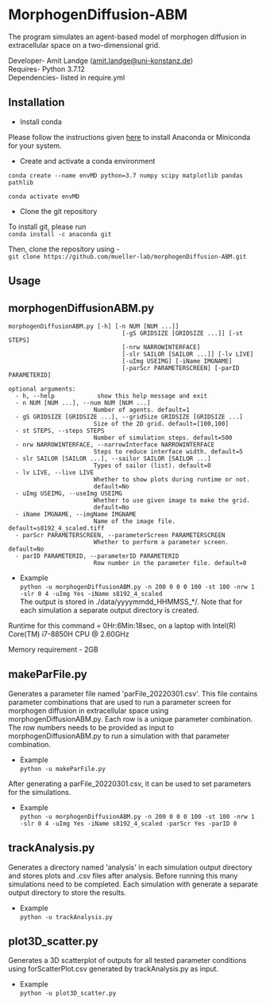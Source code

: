 # MorphogenDiffusion-ABM

The program simulates an agent-based model of morphogen diffusion in extracellular space on a two-dimensional grid.

Developer- Amit Landge (amit.landge@uni-konstanz.de)  
Requires- Python 3.7.12  
Dependencies- listed in require.yml  

## Installation
 - Install conda

 Please follow the instructions given [here](https://docs.conda.io/projects/conda/en/latest/user-guide/install/index.html) to install Anaconda or Miniconda for your system.  

 - Create and activate a conda environment

 ```conda create --name envMD python=3.7 numpy scipy matplotlib pandas pathlib```

 ```conda activate envMD```

 - Clone the git repository  

To install git, please run  
 ```conda install -c anaconda git```  

 Then, clone the repository using -  
 ```git clone https://github.com/mueller-lab/morphogenDiffusion-ABM.git```

## Usage

## morphogenDiffusionABM.py
```
morphogenDiffusionABM.py [-h] [-n NUM [NUM ...]]
                                [-gS GRIDSIZE [GRIDSIZE ...]] [-st STEPS]
                                [-nrw NARROWINTERFACE]
                                [-slr SAILOR [SAILOR ...]] [-lv LIVE]
                                [-uImg USEIMG] [-iName IMGNAME]
                                [-parScr PARAMETERSCREEN] [-parID PARAMETERID]
```
```
optional arguments:
  - h, --help            show this help message and exit
  - n NUM [NUM ...], --num NUM [NUM ...]
                        Number of agents. default=1
  - gS GRIDSIZE [GRIDSIZE ...], --gridSize GRIDSIZE [GRIDSIZE ...]
                        Size of the 2D grid. default=[100,100]
  - st STEPS, --steps STEPS
                        Number of simulation steps. default=500
  - nrw NARROWINTERFACE, --narrowInterface NARROWINTERFACE
                        Steps to reduce interface width. default=5
  - slr SAILOR [SAILOR ...], --sailor SAILOR [SAILOR ...]
                        Types of sailor (list). default=0
  - lv LIVE, --live LIVE
                        Whether to show plots during runtime or not.
                        default=No
  - uImg USEIMG, --useImg USEIMG
                        Whether to use given image to make the grid.
                        default=No
  - iName IMGNAME, --imgName IMGNAME
                        Name of the image file. default=s8192_4_scaled.tiff
  - parScr PARAMETERSCREEN, --parameterScreen PARAMETERSCREEN
                        Whether to perform a parameter screen. default=No
  - parID PARAMETERID, --parameterID PARAMETERID
                        Row number in the parameter file. default=0
```

- Example  
```python -u morphogenDiffusionABM.py -n 200 0 0 0 100 -st 100 -nrw 1 -slr 0 4 -uImg Yes -iName s8192_4_scaled```  
The output is stored in ./data/yyyymmdd_HHMMSS_*/. Note that for each simulation a separate output directory is created.

Runtime for this command = 0Hr:6Min:18sec, on a laptop with Intel(R) Core(TM) i7-8850H CPU @ 2.60GHz

Memory requirement - 2GB

## makeParFile.py
Generates a parameter file named 'parFile_20220301.csv'. This file contains parameter combinations that are used to run a parameter
screen for morphogen diffusion in extracellular space using morphogenDiffusionABM.py. Each row is a unique parameter combination. The
row numbers needs to be provided as input to morphogenDiffusionABM.py to run a simulation with that parameter combination.

- Example  
```python -u makeParFile.py```

After generating a parFile_20220301.csv, it can be used to set parameters for the simulations.

- Example  
```python -u morphogenDiffusionABM.py -n 200 0 0 0 100 -st 100 -nrw 1 -slr 0 4 -uImg Yes -iName s8192_4_scaled -parScr Yes -parID 0```


## trackAnalysis.py
Generates a directory named 'analysis' in each simulation output directory and stores plots and .csv files after analysis. Before running this
many simulations need to be completed. Each simulation with generate a separate output directory to store the results.

- Example  
```python -u trackAnalysis.py```

## plot3D_scatter.py
Generates a 3D scatterplot of outputs for all tested parameter conditions using forScatterPlot.csv generated by trackAnalysis.py as input.

- Example  
```python -u plot3D_scatter.py```
